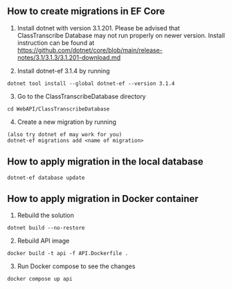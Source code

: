 ## How to create migrations in EF Core
1. Install dotnet with version 3.1.201. Please be advised that ClassTranscribe Database may not run properly on newer version. Install instruction can be found at https://github.com/dotnet/core/blob/main/release-notes/3.1/3.1.3/3.1.201-download.md

2. Install dotnet-ef 3.1.4 by running
```
dotnet tool install --global dotnet-ef --version 3.1.4
``` 

3. Go to the ClassTranscribeDatabase directory
```
cd WebAPI/ClassTranscribeDatabase
``` 

4. Create a new migration by running
```
(also try dotnet ef may work for you)
dotnet-ef migrations add <name of migration>
```

## How to apply migration in the local database
```
dotnet-ef database update
```

## How to apply migration in Docker container
1. Rebuild the solution
```
dotnet build --no-restore
```

2. Rebuild API image
```
docker build -t api -f API.Dockerfile .
```

3. Run Docker compose to see the changes
```
docker compose up api
```